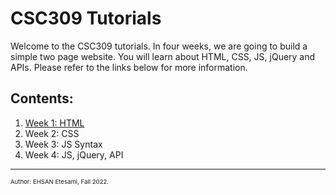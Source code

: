 # CSC309 Tutorials
Welcome to the CSC309 tutorials. In four weeks, we are going to build a simple two page website. You will learn about HTML, CSS, JS, jQuery and APIs. Please refer to the links below for more information.

## Contents:
1. [Week 1: HTML](/Week1-HTML)
2. Week 2: CSS
3. Week 3: JS Syntax
4. Week 4: JS, jQuery, API

---
<p style="font-size:0.6rem;">Author: EHSAN Etesami, Fall 2022.</p>